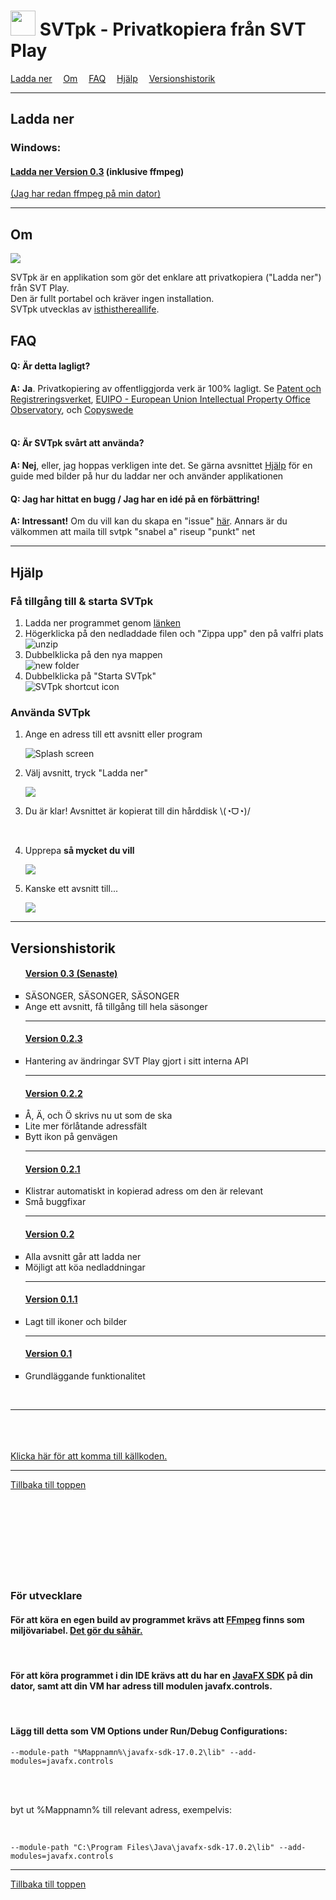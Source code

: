 <h1 id="home"><img src="https://github.com/isthisthereallife/svtpk/assets/56800749/22c67ce1-c68e-498c-a5ff-e339add87a3b" height="40px" /> SVTpk - Privatkopiera från SVT Play</h1>

<div><a href="#ladda-ner"><u>Ladda ner</u></a>
&emsp;<a href="#om"><u>Om</u></a>
&emsp;<a href="#faq"><u>FAQ</u></a>
&emsp;<a href="#hjalp"><u>Hjälp</u></a>
&emsp;<a href="#versionshistorik"><u>Versionshistorik</u></a></div>

<hr/>
<h2 id="ladda-ner">Ladda ner </h2>
<h3>Windows:</h3>
<h4><a href="https://mega.nz/file/lz4gEZyA#i9pJRw2v8QIc91YdOvXcfrEV0LbDDVV3Ap3VwLtSoy4"> Ladda ner Version 0.3</a> <span>(inklusive ffmpeg)</span></h4>
<p><a href="https://mega.nz/file/E3h0mZCC#ciAvFl6PzPkR2P5y1TusHp5x6OLp5hqkZQ7R2ipcYJU">(Jag har redan ffmpeg på min dator)</a></p>

<hr/>


<h2 id="om">Om</h2>

<img src="https://github.com/isthisthereallife/svtpk/assets/56800749/a5dba52d-adf9-4209-829b-d14e4962e17c"/>
<p>
SVTpk är en applikation som gör det enklare att privatkopiera ("Ladda ner") från SVT Play.
<br/>Den är fullt portabel och kräver ingen installation.
<br/>SVTpk utvecklas av <a href="https://isthisthereallife.github.io/pages/">isthisthereallife</a>.
</p>

<h2 id="faq">FAQ</h2>
<h4><b>Q:</b> Är detta lagligt?</h4>
<b>A:</b> <b>Ja</b>. Privatkopiering av offentliggjorda verk är 100% lagligt.
Se <a href="https://www.prv.se/sv/upphovsratt/streama-lagligt/faq-upphovsratt-och-streaming/">Patent och
Registreringsverket</a>, <a href="https://euipo.europa.eu/ohimportal/sv/web/observatory/faq-sv#7">EUIPO - European Union
Intellectual Property Office Observatory</a>,
och <a href="https://www.copyswede.se/wp-content/uploads/2018/06/Vad-%C3%A4r-privatkopiering-web2.pdf">Copyswede</a>
<br/>
<br/>
<h4><b>Q:</b> Är SVTpk svårt att använda?</h4>
<b>A: Nej</b>, eller, jag hoppas verkligen inte det. Se gärna avsnittet <a href="#hjalp"><u>Hjälp</u></a> för en guide
med bilder på hur du laddar ner och använder applikationen

<br/>

<h4><b>Q:</b> Jag har hittat en bugg / Jag har en idé på en förbättring!</h4>
<b>A: Intressant!</b> Om du vill kan du skapa en "issue" <a href="https://github.com/isthisthereallife/svtpk/issues"><u>
här</u></a>. Annars är du välkommen att maila till svtpk "snabel a" riseup "punkt" net

<hr/>


<h2 id="hjalp">Hjälp</h2>
<h3>Få tillgång till & starta SVTpk
</h3>
<ol>
    <li> Ladda ner programmet genom 
        <a href="#ladda-ner">
            <u>länken</u>
        </a>
    </li>
    <li>Högerklicka på den nedladdade filen och "Zippa upp" den på valfri plats
        <img alt="unzip" src="https://github.com/isthisthereallife/svtpk/assets/56800749/ff0a3cfd-46c9-45a0-95d4-aec17d5eb461" />
    </li>
    <li>
        <div>Dubbelklicka på den nya mappen</div>
        <img alt="new folder" src="https://github.com/isthisthereallife/svtpk/assets/56800749/a83f9c85-d83d-4c27-8506-e0f2aeede6ad" />
    </li>
    <li>
        <div>Dubbelklicka på "Starta SVTpk"</div>
        <img alt="SVTpk shortcut icon" src="https://github.com/isthisthereallife/svtpk/assets/56800749/3075317e-375b-4483-95e1-f6389482131d" />
    </li>
</ol>

<h3>Använda SVTpk</h3>
<ol>
    <li>
        <p>Ange en adress till ett avsnitt eller program</p>
        <img alt="Splash screen" src="https://github.com/isthisthereallife/svtpk/assets/56800749/deba2321-6017-465a-8516-73d9520fdd0e" />
    </li>
    <li>
        <p>Välj avsnitt, tryck "Ladda ner"</p>
        <img src="https://github.com/isthisthereallife/svtpk/assets/56800749/5ddc3f4f-161e-4a7b-a4fd-d81200402095" />
    </li>
    <li>
        <p>Du är klar! Avsnittet är kopierat till din hårddisk  \(◔ᗜ◔)/ </p>
        <br/>
    </li>
    <li><p>Upprepa <b>så mycket du vill</b></p>
        <img src="https://github.com/isthisthereallife/svtpk/assets/56800749/94e1aa3d-c833-4de0-b1ad-5168cad4257d" />
    </li>
    <li>
        <p>Kanske ett avsnitt till...</p>
        <img src="https://github.com/isthisthereallife/svtpk/assets/56800749/60524764-cc1b-4634-941e-70320e8d1d01" />
    </li>
</ol>

<hr/>

<h2 id="versionshistorik">Versionshistorik</h2>
<ul style="list-style-type:square">

<h4><a href="https://mega.nz/file/E3h0mZCC#ciAvFl6PzPkR2P5y1TusHp5x6OLp5hqkZQ7R2ipcYJU">Version 0.3 (Senaste)</a></h4>
<li>SÄSONGER, SÄSONGER, SÄSONGER</li>
<li>Ange ett avsnitt, få tillgång till hela säsonger</li>
<hr/>
<h4><a href="https://mega.nz/file/ArASEDYQ#kafX6CIZNIprdjOTbk2EP4ZPcFSOBPKftJCoMVJqPSQ">Version 0.2.3</a></h4>
    <li>Hantering av ändringar SVT Play gjort i sitt interna API</li>
    <hr/><h4><a href="https://mega.nz/file/R3gRUawL#PqaYmtnvIzYuX-Rb7mMfBD69BlRuhkKSk5TueptwkqI">Version 0.2.2</a></h4>
    <li>Å, Ä, och Ö skrivs nu ut som de ska</li>
    <li>Lite mer förlåtande adressfält</li>
    <li>Bytt ikon på genvägen</li>
    <hr/><h4><a href="https://mega.nz/file/J7IS3DLK#gNFpIkJsAmeLYkv06PfIBBsXhpLAJBe_gtKfgWkJSKs">Version 0.2.1</a></h4>
    <li>Klistrar automatiskt in kopierad adress om den är relevant</li>
    <li>Små buggfixar</li>
    <hr/><h4><a href="https://mega.nz/file/kiwmRCwQ#56gIx8q8gr_oTTCFX3K_me3ApseWpFhR0RdAOvhAedg">Version 0.2</a></h4>
    <li>Alla avsnitt går att ladda ner</li>
    <li>Möjligt att köa nedladdningar</li>
    <hr/><h4><a href="https://mega.nz/file/h64yFLLY#AQNMfWHo9Sp9wTMAvbUa7OqNRPdyqU-9vK3D4uDYbVU">Version 0.1.1</a></h4>
    <li>Lagt till ikoner och bilder</li>
    <hr/><h4><a href="https://mega.nz/file/U7ABTIzZ#dtHnHtryLUInrxiRqcf0nT9QndljDshkQNde0o-A7pc">Version 0.1</a></h4>
    <li>Grundläggande funktionalitet</li>
</ul>
<br/>
<hr>
<br/>
<br/>
<br/>
<a href="https://github.com/isthisthereallife/svtpk">Klicka här för att komma till källkoden.</a> 
<hr>
<a href="#home">Tillbaka till toppen</a>
<br/>
<br/>
<br/>
<br/>
<br/>
<br/>
<br/>
<br/>
<br/>
<h3>För utvecklare</h3>
<h4>För att köra en egen build av programmet krävs att <a href="https://www.ffmpeg.org/download.html">FFmpeg</a> finns som miljövariabel. <a href="https://windowsloop.com/install-ffmpeg-windows-10/">Det gör du såhär.</a> </h4>
<br/>
<h4>För att köra programmet i din IDE krävs att du har en <a href="https://gluonhq.com/products/javafx/">JavaFX SDK</a> på din dator, samt att din VM har adress till modulen javafx.controls.</h4>
<br/>
<h4>Lägg till detta som VM Options under Run/Debug Configurations:</h4>

    --module-path "%Mappnamn%\javafx-sdk-17.0.2\lib" --add-modules=javafx.controls

<br/>
<br/>
<p>byt ut %Mappnamn% till relevant adress, exempelvis:</p>
<br/>

    --module-path "C:\Program Files\Java\javafx-sdk-17.0.2\lib" --add-modules=javafx.controls

<hr/>
<a href="#home">Tillbaka till toppen</a>
